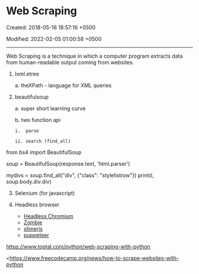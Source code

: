 # Web Scraping

Created: 2018-05-16 18:57:16 +0500

Modified: 2022-02-05 01:00:58 +0500

---

Web Scraping is a technique in which a computer program extracts data from human-readable output coming from websites.



1.  lxml.etree

    a.  theXPath - language for XML queries

2.  beautifulsoup

    a.  super short learning curve

    b.  two function api

        i.  parse

        ii. search (find_all)



from bs4 import BeautifulSoup

soup = BeautifulSoup(response.text, 'html.parser')

mydivs = soup.find_all("div", {"class": "stylelistrow"})
print(i, soup.body.div.div)



3.  Selenium (for javascript)

4.  Headless browser
    -   [Headless Chromium](https://chromium.googlesource.com/chromium/src/+/lkgr/headless/README.md)
    -   [Zombie](https://github.com/assaf/zombie)
    -   [slimerjs](http://slimerjs.org/)
    -   [puppeteer](https://github.com/GoogleChrome/puppeteer)



<https://www.toptal.com/python/web-scraping-with-python>

<https://www.freecodecamp.org/news/how-to-scrape-websites-with-python
